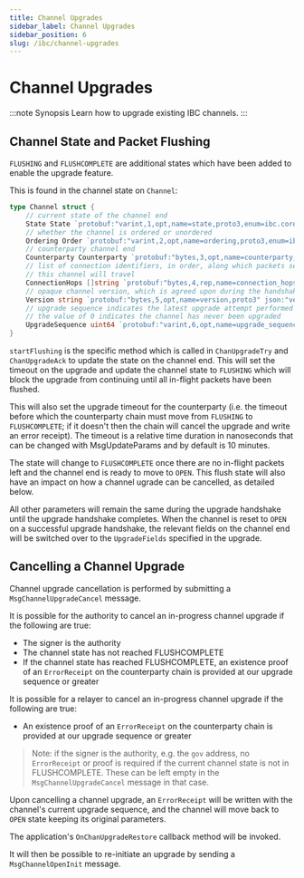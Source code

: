 ```yaml
---
title: Channel Upgrades
sidebar_label: Channel Upgrades
sidebar_position: 6
slug: /ibc/channel-upgrades
---
```


# Channel Upgrades

:::note Synopsis
Learn how to upgrade existing IBC channels.
:::

## Channel State and Packet Flushing

`FLUSHING` and `FLUSHCOMPLETE` are additional states which have been added to enable the upgrade feature.

This is found in the channel state on  `Channel`:

```go
type Channel struct {
	// current state of the channel end
	State State `protobuf:"varint,1,opt,name=state,proto3,enum=ibc.core.channel.v1.State" json:"state,omitempty"`
	// whether the channel is ordered or unordered
	Ordering Order `protobuf:"varint,2,opt,name=ordering,proto3,enum=ibc.core.channel.v1.Order" json:"ordering,omitempty"`
	// counterparty channel end
	Counterparty Counterparty `protobuf:"bytes,3,opt,name=counterparty,proto3" json:"counterparty"`
	// list of connection identifiers, in order, along which packets sent on
	// this channel will travel
	ConnectionHops []string `protobuf:"bytes,4,rep,name=connection_hops,json=connectionHops,proto3" json:"connection_hops,omitempty"`
	// opaque channel version, which is agreed upon during the handshake
	Version string `protobuf:"bytes,5,opt,name=version,proto3" json:"version,omitempty"`
	// upgrade sequence indicates the latest upgrade attempt performed by this channel
	// the value of 0 indicates the channel has never been upgraded
	UpgradeSequence uint64 `protobuf:"varint,6,opt,name=upgrade_sequence,json=upgradeSequence,proto3" json:"upgrade_sequence,omitempty"`
}
```

`startFlushing` is the specific method which is called in `ChanUpgradeTry` and `ChanUpgradeAck` to update the state on the channel end. This will set the timeout on the upgrade and update the channel state to `FLUSHING` which will block the upgrade from continuing until all in-flight packets have been flushed. 

This will also set the upgrade timeout for the counterparty (i.e. the timeout before which the counterparty chain must move from `FLUSHING` to `FLUSHCOMPLETE`; if it doesn't then the chain will cancel the upgrade and write an error receipt). The timeout is a relative time duration in nanoseconds that can be changed with MsgUpdateParams and by default is 10 minutes.

The state will change to `FLUSHCOMPLETE` once there are no in-flight packets left and the channel end is ready to move to `OPEN`. This flush state will also have an impact on how a channel ugrade can be cancelled, as detailed below.

All other parameters will remain the same during the upgrade handshake until the upgrade handshake completes. When the channel is reset to `OPEN` on a successful upgrade handshake, the relevant fields on the channel end will be switched over to the `UpgradeFields` specified in the upgrade.

## Cancelling a Channel Upgrade

Channel upgrade cancellation is performed by submitting a `MsgChannelUpgradeCancel` message.

It is possible for the authority to cancel an in-progress channel upgrade if the following are true:

- The signer is the authority
- The channel state has not reached FLUSHCOMPLETE
- If the channel state has reached FLUSHCOMPLETE, an existence proof of an `ErrorReceipt` on the counterparty chain is provided at our upgrade sequence or greater

It is possible for a relayer to cancel an in-progress channel upgrade if the following are true:
- An existence proof of an `ErrorReceipt` on the counterparty chain is provided at our upgrade sequence or greater

> Note: if the signer is the authority, e.g. the `gov` address, no `ErrorReceipt` or proof is required if the current channel state is not in FLUSHCOMPLETE.
> These can be left empty in the `MsgChannelUpgradeCancel` message in that case.

Upon cancelling a channel upgrade, an `ErrorReceipt` will be written with the channel's current upgrade sequence, and
the channel will move back to `OPEN` state keeping its original parameters.

The application's `OnChanUpgradeRestore` callback method will be invoked.

It will then be possible to re-initiate an upgrade by sending a `MsgChannelOpenInit` message.
